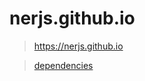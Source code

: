 # nerjs.github.io

> https://nerjs.github.io


> [dependencies](https://github.com/nerjs/nerjs.github.io/blob/master/dependencies.md)